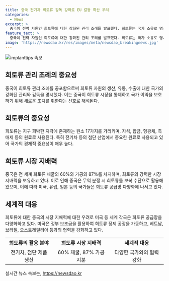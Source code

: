 ```yaml
---
title: 중국 전기차 희토류 감독 강화로 EU 갈등 확산 우려
categories:
  - News
excerpt: >
  중국이 전략 자원인 희토류에 대한 강화된 관리 조례를 발표했다. 희토류는 국가 소유로 명시되었으며, 생산과 수출 등에서 국가의 감독을 강화하고 지방 정부에 책임을 부여하였다. 이는 중국의 희토류 시장 지배력을 강화하고 미국, 유럽, 일본 등과의 무역 분쟁에서 보복 수단으로 활용될 수 있다는 우려를 불러일으키고 있다. 미국과 유럽연합은 중국의 희토류 공급에 대한 의존도를 낮추기 위해 대응 조치를 취하고 있다.
feature_text: >
  중국이 전략 자원인 희토류에 대한 강화된 관리 조례를 발표했다. 희토류는 국가 소유로 명시되었으며, 생산과 수출 등에서 국가의 감독을 강화하고 지방 정부에 책임을 부여하였다. 이는 중국의 희토류 시장 지배력을 강화하고 미국, 유럽, 일본 등과의 무역 분쟁에서 보복 수단으로 활용될 수 있다는 우려를 불러일으키고 있다. 미국과 유럽연합은 중국의 희토류 공급에 대한 의존도를 낮추기 위해 대응 조치를 취하고 있다.
image: 'https://newsdao.kr/res/images/meta/newsdao_breakingnews.jpg'
---
```


<p><img src="https://newsdao.kr/res/images/meta/newsdao_breakingnews.jpg" alt="implanttips 속보" /></p>

<h2 data-ke-size="size26">희토류 관리 조례의 중요성</h2>

<p data-ke-size="size16">중국이 희토류 관리 조례를 공포함으로써 희토류 자원의 생산, 유통, 수출에 대한 국가의 강화된 관리와 감독을 명시했다. 이는 중국이 희토류 시장을 통제하고 국가 이익을 보호하기 위해 새로운 조치를 취한다는 신호로 해석된다.</p>

<h2 data-ke-size="size26">희토류의 중요성</h2>

<p data-ke-size="size16">희토류는 지구 희박한 지각에 존재하는 원소 17가지를 가리키며, 자석, 합금, 형광체, 촉매제 등의 원료로 사용된다. 특히 전기차 등의 첨단 산업에서 중요한 원료로 사용되고 있어 국가의 경제적 중요성이 매우 높다.</p>

<h2 data-ke-size="size26">희토류 시장 지배력</h2>

<p data-ke-size="size16">중국은 전 세계 희토류 채굴의 60%와 가공의 87%를 차지하며, 희토류의 강력한 시장 지배력을 보유하고 있다. 이로 인해 중국은 무역 분쟁 시 희토류를 보복 수단으로 활용해왔으며, 이에 따라 미국, 유럽, 일본 등의 국가들은 희토류 공급망 다양화에 나서고 있다.</p>

<h2 data-ke-size="size26">세계적 대응</h2>

<p data-ke-size="size16">희토류에 대한 중국의 시장 지배력에 대한 우려로 미국 등 세계 각국은 희토류 공급망을 다양화하고 있다. 미국은 정부 보조금을 활용하여 희토류 정제 공장을 가동하고, 베트남, 브라질, 오스트레일리아 등과의 협력을 강화하고 있다.</p>

<table>
    <tr>
        <td style="text-align: center; height: 17px;"><b>희토류의 활용 분야</b></td>
        <td style="text-align: center; height: 17px;"><b>희토류 시장 지배력</b></td>
        <td style="text-align: center; height: 17px;"><b>세계적 대응</b></td>
    </tr>
    <tr>
        <td style="text-align: center; height: 17px;">전기차, 첨단 제품 생산</td>
        <td style="text-align: center; height: 17px;">60% 채굴, 87% 가공 지분</td>
        <td style="text-align: center; height: 17px;">다양한 국가와의 협력 강화</td>
    </tr>
</table>
실시간 뉴스 속보는, <a href="https://newsdao.kr" rel="dofollow">https://newsdao.kr</a>


